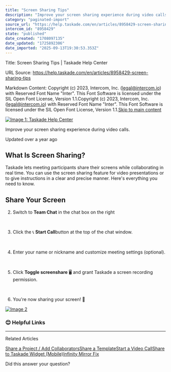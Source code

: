 ```yaml
---
title: "Screen Sharing Tips"
description: "Improve your screen sharing experience during video calls."
category: "paginated-import"
source_url: "https://help.taskade.com/en/articles/8958429-screen-sharing-tips"
intercom_id: "8958429"
state: "published"
date_created: "1708097135"
date_updated: "1725892306"
date_imported: "2025-09-13T19:30:53.353Z"
---
```


Title: Screen Sharing Tips | Taskade Help Center

URL Source: https://help.taskade.com/en/articles/8958429-screen-sharing-tips

Markdown Content:
Copyright (c) 2023, Intercom, Inc. (legal@intercom.io) with Reserved Font Name "Inter". This Font Software is licensed under the SIL Open Font License, Version 1.1.Copyright (c) 2023, Intercom, Inc. (legal@intercom.io) with Reserved Font Name "Inter". This Font Software is licensed under the SIL Open Font License, Version 1.1.[Skip to main content](https://help.taskade.com/en/articles/8958429-screen-sharing-tips#main-content)

[![Image 1: Taskade Help Center](https://downloads.intercomcdn.com/i/o/490280/d14603621e78c833c2d0e66f/2d1230f35f3009fff25b2989e93312a5.png)](https://help.taskade.com/en/)

Improve your screen sharing experience during video calls.

Updated over a year ago

**What Is Screen Sharing?**
---------------------------

Taskade lets meeting participants share their screens while collaborating in real time. You can use the screen sharing feature for video presentations or to give instructions in a clear and precise manner. Here's everything you need to know.

**Share Your Screen**
---------------------

2.   Switch to **Team Chat** in the chat box on the right

​

3.   Click the 📞 **Start Call**button at the top of the chat window.

​

4.   Enter your name or nickname and customize meeting settings (optional).

​

5.   Click **Toggle screenshare** 🖥 and grant Taskade a screen recording permission.

​

6.   You're now sharing your screen! 🥳

[![Image 2](https://downloads.intercomcdn.com/i/o/1086194993/3cf1415fa9bad29f51da6630/Screen+Recording+2024-06-19+at+10_34_24%E2%80%AFAM.gif?expires=1757793600&signature=e8ed3162f9ca3aa895306b8051018117c2a43fe047ae0ce08c8e6a6a3cf44024&req=dSAvEMh3mYhWWvMW1HO4zTTDuSVdqK1f9IRhPPMcHogcn3P%2Fd5UorQ%2F%2FvtA5%0AL0zLKgrl%2FsEEoxOER0U%3D%0A)](https://downloads.intercomcdn.com/i/o/1086194993/3cf1415fa9bad29f51da6630/Screen+Recording+2024-06-19+at+10_34_24%E2%80%AFAM.gif?expires=1757793600&signature=e8ed3162f9ca3aa895306b8051018117c2a43fe047ae0ce08c8e6a6a3cf44024&req=dSAvEMh3mYhWWvMW1HO4zTTDuSVdqK1f9IRhPPMcHogcn3P%2Fd5UorQ%2F%2FvtA5%0AL0zLKgrl%2FsEEoxOER0U%3D%0A)

### **😊 Helpful Links**

* * *

Related Articles

[Share a Project / Add Collaborators](https://help.taskade.com/en/articles/8958373-share-a-project-add-collaborators)[Share a Template](https://help.taskade.com/en/articles/8958397-share-a-template)[Start a Video Call](https://help.taskade.com/en/articles/8958419-start-a-video-call)[Share to Taskade Widget (Mobile)](https://help.taskade.com/en/articles/8958579-share-to-taskade-widget-mobile)[Infinity Mirror Fix](https://help.taskade.com/en/articles/8958635-infinity-mirror-fix)

Did this answer your question?
